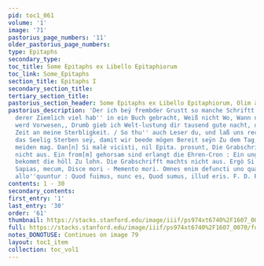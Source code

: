 ```yaml
---
pid: toc1_061
volume: '1'
image: '71'
pastorius_page_numbers: '11'
older_pastorius_page_numbers: 
type: Epitaphs
secondary_type: 
toc_title: Some Epitaphs ex Libello Epitaphiorum
toc_link: Some_Epitaphs
section_title: Epitaphs I
secondary_section_title: 
tertiary_section_title: 
pastorius_section_header: Some Epitaphs ex Libello Epitaphiorum, Olim à me collecto.
pastorius_description: 'Der ich beÿ frembder Grustt so manche Schriftt gelesen, und
  derer Ziemlich viel hab'' in ein Buch gebracht, Weiß nicht Wo, Wann u. Wie ich selbsten
  werd Vorwesen,, Drumb gieb ich Welt-lustung dir tausend gute nacht, und dencke Jeder
  Zeit an meine Sterbligkeit. / So thu'' auch Leser du, und laß uns recht erwägen
  das Seelig Sterben seÿ, damit wir beede mögen Bereit seÿn Zu dem Tag, den niemand
  meiden mag. Dan[n] Si malè vicisti, nil Epita. prosunt, Die Grabschriftt machts
  nicht aus. Ein from[m] gehorsam sind erlangt die Ehren-Cron : Ein ungetreüer knecht
  bekommt die höll Zu lohn. Die Grabschrifft machts nicht aus. Ergò Si Sapis J?o Ut
  Sapias, mecum, Disce mori - Memento mori. Omnes enim defuncti uno quasi Ore Te ita
  allo''quuntur : Quod fuimus, nunc es, Quod sumus, illud eris. F. D. P.'
contents: 1 - 30
secondary_contents: 
first_entry: '1'
last_entry: '30'
order: '61'
thumbnail: https://stacks.stanford.edu/image/iiif/ps974xt6740%2F1607_0070/full/100,/0/default.jpg
full: https://stacks.stanford.edu/image/iiif/ps974xt6740%2F1607_0070/full/full/0/default.jpg
notes_DONOTUSE: Continues on image 79
layout: toc1_item
collection: toc_vol1
---
```

